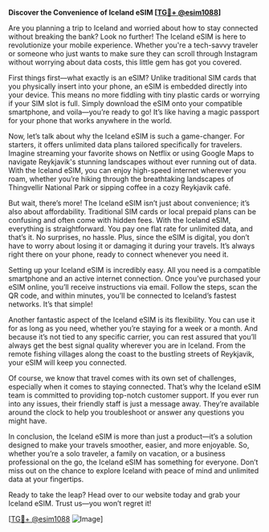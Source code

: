 **Discover the Convenience of Iceland eSIM [[TG💪+ @esim1088](https://t.me/s/esim1088)]**

Are you planning a trip to Iceland and worried about how to stay connected without breaking the bank? Look no further! The Iceland eSIM is here to revolutionize your mobile experience. Whether you're a tech-savvy traveler or someone who just wants to make sure they can scroll through Instagram without worrying about data costs, this little gem has got you covered.

First things first—what exactly is an eSIM? Unlike traditional SIM cards that you physically insert into your phone, an eSIM is embedded directly into your device. This means no more fiddling with tiny plastic cards or worrying if your SIM slot is full. Simply download the eSIM onto your compatible smartphone, and voila—you’re ready to go! It’s like having a magic passport for your phone that works anywhere in the world.

Now, let’s talk about why the Iceland eSIM is such a game-changer. For starters, it offers unlimited data plans tailored specifically for travelers. Imagine streaming your favorite shows on Netflix or using Google Maps to navigate Reykjavik's stunning landscapes without ever running out of data. With the Iceland eSIM, you can enjoy high-speed internet wherever you roam, whether you’re hiking through the breathtaking landscapes of Thingvellir National Park or sipping coffee in a cozy Reykjavik café.

But wait, there’s more! The Iceland eSIM isn’t just about convenience; it’s also about affordability. Traditional SIM cards or local prepaid plans can be confusing and often come with hidden fees. With the Iceland eSIM, everything is straightforward. You pay one flat rate for unlimited data, and that’s it. No surprises, no hassle. Plus, since the eSIM is digital, you don’t have to worry about losing it or damaging it during your travels. It’s always right there on your phone, ready to connect whenever you need it.

Setting up your Iceland eSIM is incredibly easy. All you need is a compatible smartphone and an active internet connection. Once you’ve purchased your eSIM online, you’ll receive instructions via email. Follow the steps, scan the QR code, and within minutes, you’ll be connected to Iceland’s fastest networks. It’s that simple!

Another fantastic aspect of the Iceland eSIM is its flexibility. You can use it for as long as you need, whether you’re staying for a week or a month. And because it’s not tied to any specific carrier, you can rest assured that you’ll always get the best signal quality wherever you are in Iceland. From the remote fishing villages along the coast to the bustling streets of Reykjavik, your eSIM will keep you connected.

Of course, we know that travel comes with its own set of challenges, especially when it comes to staying connected. That’s why the Iceland eSIM team is committed to providing top-notch customer support. If you ever run into any issues, their friendly staff is just a message away. They’re available around the clock to help you troubleshoot or answer any questions you might have.

In conclusion, the Iceland eSIM is more than just a product—it’s a solution designed to make your travels smoother, easier, and more enjoyable. So, whether you’re a solo traveler, a family on vacation, or a business professional on the go, the Iceland eSIM has something for everyone. Don’t miss out on the chance to explore Iceland with peace of mind and unlimited data at your fingertips.

Ready to take the leap? Head over to our website today and grab your Iceland eSIM. Trust us—you won’t regret it! 

[[TG💪+ @esim1088](https://t.me/s/esim1088) ![Image](https://i.postimg.cc/Y0z9fWf4/image.png)]
